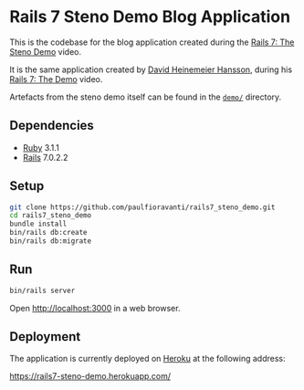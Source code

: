 # Rails 7 Steno Demo Blog Application

This is the codebase for the blog application created during the [Rails 7: The
Steno Demo][] video.

It is the same application created by [David Heinemeier Hansson][], during his
[Rails 7: The Demo][] video.

Artefacts from the steno demo itself can be found in the [`demo/`][] directory.

## Dependencies

- [Ruby][] 3.1.1
- [Rails][] 7.0.2.2

## Setup

```sh
git clone https://github.com/paulfioravanti/rails7_steno_demo.git
cd rails7_steno_demo
bundle install
bin/rails db:create
bin/rails db:migrate
```

## Run

```sh
bin/rails server
```

Open <http://localhost:3000> in a web browser.

## Deployment

The application is currently deployed on [Heroku][] at the following address:

<https://rails7-steno-demo.herokuapp.com/>

[David Heinemeier Hansson]: https://twitter.com/dhh
[`demo/`]: ./demo
[Heroku]: https://heroku.com/
[Rails]: https://rubyonrails.org/
[Rails 7: The Steno Demo]: https://www.youtube.com/watch?v=7UuXIkHd2xM
[Rails 7: The Demo]: https://www.youtube.com/watch?v=mpWFrUwAN88
[Ruby]: https://www.ruby-lang.org/en/
